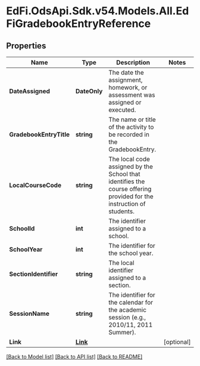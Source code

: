 # EdFi.OdsApi.Sdk.v54.Models.All.EdFiGradebookEntryReference

## Properties

Name | Type | Description | Notes
------------ | ------------- | ------------- | -------------
**DateAssigned** | **DateOnly** | The date the assignment, homework, or assessment was assigned or executed. | 
**GradebookEntryTitle** | **string** | The name or title of the activity to be recorded in the GradebookEntry. | 
**LocalCourseCode** | **string** | The local code assigned by the School that identifies the course offering provided for the instruction of students. | 
**SchoolId** | **int** | The identifier assigned to a school. | 
**SchoolYear** | **int** | The identifier for the school year. | 
**SectionIdentifier** | **string** | The local identifier assigned to a section. | 
**SessionName** | **string** | The identifier for the calendar for the academic session (e.g., 2010/11, 2011 Summer). | 
**Link** | [**Link**](Link.md) |  | [optional] 

[[Back to Model list]](../../README.md#documentation-for-models) [[Back to API list]](../../README.md#documentation-for-api-endpoints) [[Back to README]](../../README.md)

